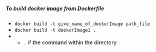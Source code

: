 ##### _To build docker image from Dockerfile_
- `docker build -t give_name_of_dockerImage path_file`
-  `docker build -t dockerImage1 .` 
  - * `.` if the command within the directory
